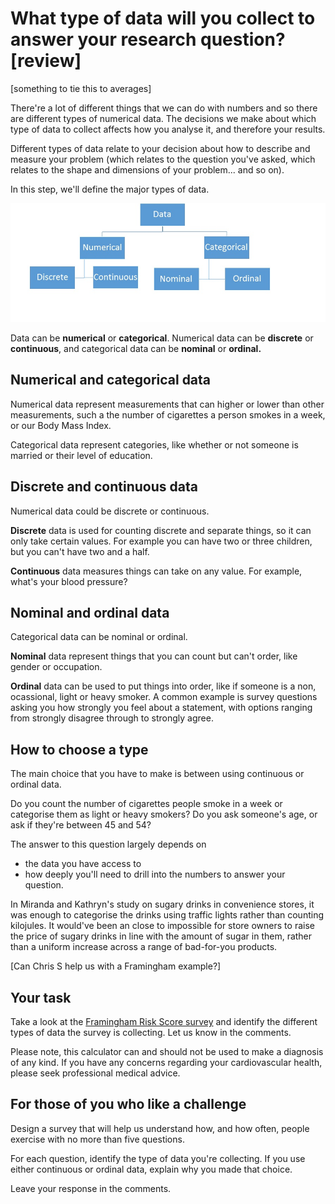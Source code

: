 # What type of data will you collect to answer your research question? [review]

[something to tie this to averages]

There're a lot of different things that we can do with numbers and so there are different types of numerical data.  The decisions we make about which type of data to collect affects how you analyse it, and therefore your results.

Different types of data relate to your decision about how to describe and measure your problem (which relates to the question you've asked, which relates to the shape and dimensions of your problem... and so on).  

In this step, we'll define the major types of data.

![Types of data](https://github.com/Chris-Rawson/Why-numbers-matter/blob/master/typesofdata.jpg) 

Data can be __numerical__ or __categorical__.  Numerical data can be __discrete__ or __continuous__, and categorical data can be __nominal__ or __ordinal.__


## Numerical and categorical data

Numerical data represent measurements that can higher or lower than other measurements, such a the number of cigarettes a person smokes in a week, or our Body Mass Index.

Categorical data represent categories, like whether or not someone is married or their level of education. 


## Discrete and continuous data

Numerical data could be discrete or continuous.

__Discrete__ data is used for counting discrete and separate things, so it can only take certain values. For example you can have two or three children, but you can't have two and a half.

__Continuous__ data measures things can take on any value.  For example, what's your blood pressure?  

## Nominal and ordinal data

Categorical data can be nominal or ordinal.

__Nominal__ data represent things that you can count but can't order, like gender or occupation.

__Ordinal__ data can be used to put things into order, like if someone is a non, ocassional, light or heavy smoker.  A common example is survey questions asking you how strongly you feel about a statement, with options ranging from strongly disagree through to strongly agree.

## How to choose a type

The main choice that you have to make is between using continuous or ordinal data.

Do you count the number of cigarettes people smoke in a week or categorise them as light or heavy smokers?  Do you ask someone's age, or ask if they're between 45 and 54?

The answer to this question largely depends on 

* the data you have access to
* how deeply you'll need to drill into the numbers to answer your question.

In Miranda and Kathryn's study on sugary drinks in convenience stores, it was enough to categorise the drinks using traffic lights rather than counting kilojules.  It would've been an close to impossible for store owners to raise the price of sugary drinks in line with the amount of sugar in them, rather than a uniform increase across a range of bad-for-you products.

[Can Chris S help us with a Framingham example?]

## Your task

Take a look at the [Framingham Risk Score survey](https://www.mdcalc.com/framingham-coronary-heart-disease-risk-score) and identify the different types of data the survey is collecting.  Let us know in the comments.

Please note, this calculator can and should not be used to make a diagnosis of any kind.  If you have any concerns regarding your cardiovascular health, please seek professional medical advice.

## For those of you who like a challenge

Design a survey that will help us understand how, and how often, people exercise with no more than five questions.  

For each question, identify the type of data you're collecting.  If you use either continuous or ordinal data, explain why you made that choice.

Leave your response in the comments.
